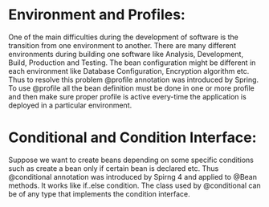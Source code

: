 # Environment and Profiles: 
One of the main difficulties during the development of software is the transition from one environment to another. There are many different environments during building one software like Analysis, Development, Build, Production and Testing. The bean configuration might be different in each environment like Database Configuration, Encryption algorithm etc. Thus to resolve this problem @profile annotation was introduced by Spring. To use @profile all the bean definition must be done in one or more profile and then make sure proper profile is active every-time the application is deployed in a particular environment.

# Conditional and Condition Interface:
Suppose we want to create beans depending on some specific conditions such as create a bean only if certain bean is declared etc. Thus @conditional annotation was introduced by Spirng 4 and applied to @Bean methods. It works like if..else condition. The class used by @conditional can be of any type that implements the condition interface.


